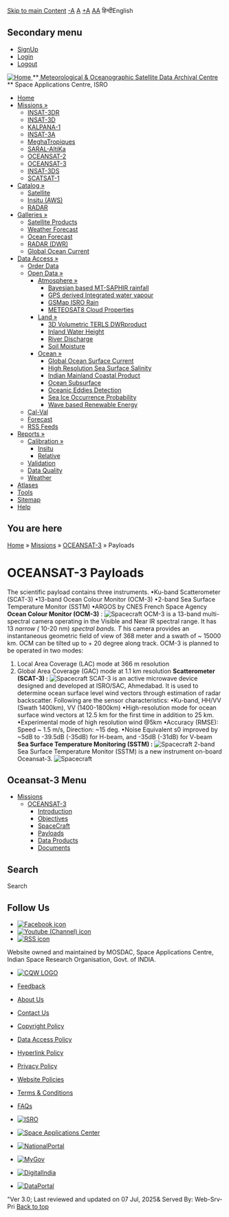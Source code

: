 [Skip to main Content](https://www.mosdac.gov.in/oceansat-3-payloads#main-content "Skip to main Content")
[-A](javascript:;) [A](javascript:;) [+A](javascript:;)
[A](javascript:drupalHighContrast.enableStyles\(\))[A](javascript:drupalHighContrast.disableStyles\(\))
हिन्दीEnglish
## Secondary menu
  * [SignUp](https://www.mosdac.gov.in/internal/registration)
  * [Login](https://www.mosdac.gov.in/internal/uops)
  * [Logout](https://www.mosdac.gov.in/internal/logout)

[ ![Home](https://www.mosdac.gov.in/sites/default/files/mosdac_small.png) ](https://www.mosdac.gov.in/ "Home")
**[ Meteorological & Oceanographic Satellite Data Archival Centre](https://www.mosdac.gov.in/ "Home") **
Space Applications Centre, ISRO 
  * [Home](https://www.mosdac.gov.in/)
  * [Missions »](https://www.mosdac.gov.in/oceansat-3-payloads)
    * [INSAT-3DR](https://www.mosdac.gov.in/insat-3dr)
    * [INSAT-3D](https://www.mosdac.gov.in/insat-3d)
    * [KALPANA-1](https://www.mosdac.gov.in/kalpana-1)
    * [INSAT-3A](https://www.mosdac.gov.in/insat-3a)
    * [MeghaTropiques](https://www.mosdac.gov.in/megha-tropiques)
    * [SARAL-AltiKa](https://www.mosdac.gov.in/saral-altika)
    * [OCEANSAT-2](https://www.mosdac.gov.in/oceansat-2)
    * [OCEANSAT-3](https://www.mosdac.gov.in/oceansat-3)
    * [INSAT-3DS](https://www.mosdac.gov.in/insat-3ds)
    * [SCATSAT-1](https://www.mosdac.gov.in/scatsat-1)
  * [Catalog »](https://www.mosdac.gov.in/oceansat-3-payloads)
    * [Satellite](https://www.mosdac.gov.in/internal/catalog-satellite)
    * [Insitu (AWS)](https://www.mosdac.gov.in/internal/catalog-insitu)
    * [RADAR](https://www.mosdac.gov.in/internal/catalog-radar)
  * [Galleries »](https://www.mosdac.gov.in/oceansat-3-payloads)
    * [Satellite Products](https://www.mosdac.gov.in/internal/gallery)
    * [Weather Forecast](https://www.mosdac.gov.in/internal/gallery/weather)
    * [Ocean Forecast](https://www.mosdac.gov.in/internal/gallery/ocean)
    * [RADAR (DWR)](https://www.mosdac.gov.in/internal/gallery/dwr)
    * [Global Ocean Current](https://www.mosdac.gov.in/internal/gallery/current)
  * [Data Access »](https://www.mosdac.gov.in/oceansat-3-payloads)
    * [Order Data](https://www.mosdac.gov.in/internal/uops)
    * [Open Data »](https://www.mosdac.gov.in/oceansat-3-payloads)
      * [Atmosphere »](https://www.mosdac.gov.in/oceansat-3-payloads)
        * [Bayesian based MT-SAPHIR rainfall](https://www.mosdac.gov.in/bayesian-based-mt-saphir-rainfall)
        * [GPS derived Integrated water vapour](https://www.mosdac.gov.in/gps-derived-integrated-water-vapour)
        * [GSMap ISRO Rain](https://www.mosdac.gov.in/gsmap-isro-rain)
        * [METEOSAT8 Cloud Properties](https://www.mosdac.gov.in/meteosat8-cloud-properties)
      * [Land »](https://www.mosdac.gov.in/oceansat-3-payloads)
        * [3D Volumetric TERLS DWRproduct](https://www.mosdac.gov.in/3d-volumetric-terls-dwrproduct)
        * [Inland Water Height](https://www.mosdac.gov.in/inland-water-height)
        * [River Discharge](https://www.mosdac.gov.in/river-discharge)
        * [Soil Moisture](https://www.mosdac.gov.in/soil-moisture-0)
      * [Ocean »](https://www.mosdac.gov.in/oceansat-3-payloads)
        * [Global Ocean Surface Current](https://www.mosdac.gov.in/global-ocean-surface-current)
        * [High Resolution Sea Surface Salinity](https://www.mosdac.gov.in/high-resolution-sea-surface-salinity)
        * [Indian Mainland Coastal Product](https://www.mosdac.gov.in/indian-mainland-coastal-product)
        * [Ocean Subsurface](https://www.mosdac.gov.in/ocean-subsurface)
        * [Oceanic Eddies Detection](https://www.mosdac.gov.in/oceanic-eddies-detection)
        * [Sea Ice Occurrence Probability](https://www.mosdac.gov.in/sea-ice-occurrence-probability)
        * [Wave based Renewable Energy](https://www.mosdac.gov.in/wave-based-renewable-energy)
    * [Cal-Val](https://www.mosdac.gov.in/internal/calval-data)
    * [Forecast](https://www.mosdac.gov.in/internal/forecast-menu)
    * [RSS Feeds](https://www.mosdac.gov.in/rss-feed "ISROCast")
  * [Reports »](https://www.mosdac.gov.in/oceansat-3-payloads)
    * [Calibration »](https://www.mosdac.gov.in/oceansat-3-payloads)
      * [Insitu](https://www.mosdac.gov.in/insitu)
      * [Relative](https://www.mosdac.gov.in/calibration-reports)
    * [Validation](https://www.mosdac.gov.in/validation-reports)
    * [Data Quality](https://www.mosdac.gov.in/data-quality)
    * [Weather](https://www.mosdac.gov.in/weather-reports)
  * [Atlases](https://www.mosdac.gov.in/atlases)
  * [Tools](https://www.mosdac.gov.in/tools)
  * [Sitemap](https://www.mosdac.gov.in/sitemap)
  * [Help](https://www.mosdac.gov.in/help)


## You are here
[Home](https://www.mosdac.gov.in/) » [Missions](https://www.mosdac.gov.in/oceansat-3-payloads) » [OCEANSAT-3](https://www.mosdac.gov.in/oceansat-3) » Payloads
# OCEANSAT-3 Payloads
The scientific payload contains three instruments.
•Ku-band Scatterometer (SCAT-3)
•13-band Ocean Colour Monitor (OCM-3) 
•2-band Sea Surface Temperature Monitor (SSTM)
•ARGOS by CNES French Space Agency
**Ocean Colour Monitor (OCM-3)** :
![Spacecraft](https://www.mosdac.gov.in/images/os3ocm_payload.jpg)
OCM-3 is a 13-band multi-spectral camera operating in the Visible and Near IR spectral range. It has 13 _narrow (_ 10-20 nm) _spectral bands. T_ his camera provides an instantaneous geometric field of view of 368 meter and a swath of ~ 15000 km. OCM can be tilted up to + 20 degree along track. OCM-3 is planned to be operated in two modes:
1. Local Area Coverage (LAC) mode at 366 m resolution
2. Global Area Coverage (GAC) mode at 1.1 km resolution
**Scatterometer (SCAT-3) :**
![Spacecraft](https://www.mosdac.gov.in/images/os3_scat_payload.jpg)
SCAT-3 is an active microwave device designed and developed at ISRO/SAC, Ahmedabad. It is used to determine ocean surface level wind vectors through estimation of radar 
backscatter. Following are the sensor characteristics:
•Ku-band, HH/VV (Swath 1400km), VV (1400-1800km)
•High-resolution mode for ocean surface wind vectors at 12.5 km for the first time in addition to 25 km.
•Experimental mode of high resolution wind @5km
•Accuracy (RMSE): Speed ~ 1.5 m/s, Direction: ~15 deg.
•Noise Equivalent s0  improved by ~5dB to -39.5dB (-35dB) for H-beam, and -35dB (-31dB) for V-beam
**Sea Surface Temperature Monitoring (SSTM) :**
![Spacecraft](https://www.mosdac.gov.in/images/os3_sstm_payload.jpg)
2-band Sea Surface Temperature Monitor (SSTM) is a new instrument on-board Oceansat-3.
![Spacecraft](https://www.mosdac.gov.in/images/os3_sstm_spec.jpg)
## Oceansat-3 Menu
  * [Missions](https://www.mosdac.gov.in/oceansat-3-payloads)
    * [OCEANSAT-3](https://www.mosdac.gov.in/oceansat-3)
      * [Introduction](https://www.mosdac.gov.in/oceansat-3-introduction)
      * [Objectives](https://www.mosdac.gov.in/oceansat-3-objectives)
      * [SpaceCraft](https://www.mosdac.gov.in/oceansat-3-spacecraft)
      * [Payloads](https://www.mosdac.gov.in/oceansat-3-payloads)
      * [Data Products](https://www.mosdac.gov.in/internal/catalog-oceansat3)
      * [Documents](https://www.mosdac.gov.in/oceansat3-references)


## Search
Search 
## Follow Us
  * [![Facebook icon](https://www.mosdac.gov.in/sites/all/modules/social_media_links/libraries/elegantthemes/PNG/facebook.png)](https://www.facebook.com/mosdac.sac.isro "Facebook")
  * [![Youtube \(Channel\) icon](https://www.mosdac.gov.in/sites/all/modules/social_media_links/libraries/elegantthemes/PNG/youtube.png)](http://www.youtube.com/channel/UCDVkai9WIgY2ZgrlF_08Yeg "Youtube \(Channel\)")
  * [![RSS icon](https://www.mosdac.gov.in/sites/all/modules/social_media_links/libraries/elegantthemes/PNG/rss.png)](https://www.mosdac.gov.in/rss.xml "RSS")


Website owned and maintained by MOSDAC, Space Applications Centre, Indian Space Research Organisation, Govt. of INDIA.
  * [![CQW LOGO](https://www.mosdac.gov.in/docs/cqw_logo.gif)](https://www.mosdac.gov.in/docs/STQC.pdf "Quality Certificate")


  * [Feedback](https://www.mosdac.gov.in/mosdac-feedback)
  * [About Us](https://www.mosdac.gov.in/about-us)
  * [Contact Us](https://www.mosdac.gov.in/contact-us)
  * [Copyright Policy](https://www.mosdac.gov.in/copyright-policy)
  * [Data Access Policy](https://www.mosdac.gov.in/data-access-policy)
  * [Hyperlink Policy](https://www.mosdac.gov.in/hyperlink-policy)
  * [Privacy Policy](https://www.mosdac.gov.in/privacy-policy)
  * [Website Policies](https://www.mosdac.gov.in/website-policies)
  * [Terms & Conditions](https://www.mosdac.gov.in/terms-conditions)
  * [FAQs](https://www.mosdac.gov.in/faq-page)


  * [![ISRO](https://www.mosdac.gov.in/sites/default/files/styles/thumbnail/public/logo-transparent.png?itok=IUS20l-w)](http://www.isro.gov.in)
  * [![Space Applications Center](https://www.mosdac.gov.in/sites/default/files/styles/thumbnail/public/saclogo.png?itok=_Jv4AuIn)](http://www.sac.gov.in)
  * [![NationalPortal](https://www.mosdac.gov.in/sites/default/files/styles/thumbnail/public/india-gov_0.png?itok=yssAPH3m)](http://www.india.gov.in)
  * [![MyGov](https://www.mosdac.gov.in/sites/default/files/styles/thumbnail/public/mygov_0.png?itok=Po-dzdT3)](http://mygov.in/)
  * [![DigitalIndia](https://www.mosdac.gov.in/sites/default/files/styles/thumbnail/public/digital-india_0.png?itok=ntlP7atE)](http://www.digitalindia.gov.in/)
  * [![DataPortal](https://www.mosdac.gov.in/sites/default/files/styles/thumbnail/public/data-gov.png?itok=qYA78FgB)](http://data.gov.in)


"Ver 3.0; Last reviewed and updated on 07 Jul, 2025& Served By: Web-Srv-Pri
[](https://www.mosdac.gov.in/oceansat-3-payloads "Previous")[](https://www.mosdac.gov.in/oceansat-3-payloads "Next")
[](https://www.mosdac.gov.in/oceansat-3-payloads)
[](https://www.mosdac.gov.in/oceansat-3-payloads "Previous")[](https://www.mosdac.gov.in/oceansat-3-payloads "Next")
[](https://www.mosdac.gov.in/oceansat-3-payloads "Close")[](https://www.mosdac.gov.in/oceansat-3-payloads)[](https://www.mosdac.gov.in/oceansat-3-payloads)[](https://www.mosdac.gov.in/oceansat-3-payloads "Pause Slideshow")[](https://www.mosdac.gov.in/oceansat-3-payloads "Play Slideshow")
[Back to top](https://www.mosdac.gov.in/oceansat-3-payloads#top)
